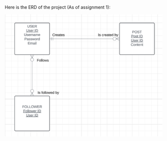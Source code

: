 Here is the ERD of the project (As of assignment 1):

![ProjectERD](/public/images/UIP-Project-ERD.png)